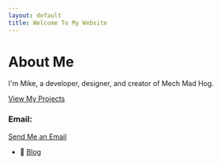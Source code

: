 ```yaml
---
layout: default
title: Welcome To My Website
---
```


<div class="text-center">
  <h1 class="display-4">About Me</h1>
  <p class="lead">I'm Mike, a developer, designer, and creator of Mech Mad Hog.</p>
  <a class="btn btn-primary" href="/projects">View My Projects</a>
</div>


### Email:
[Send Me an Email](mailto:michael@mechmadhog.com?subject=Hi% "Hi Mike!")


- 🧠 [Blog](/blog)
